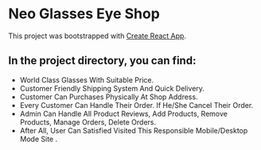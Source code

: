 # Neo Glasses Eye Shop

This project was bootstrapped with [Create React App](https://github.com/facebook/create-react-app).

## In the project directory, you can find:

- World Class Glasses With Suitable Price.
- Customer Friendly Shipping System And Quick Delivery.
- Customer Can Purchases Physically At Shop Address.
- Every Customer Can Handle Their Order. If He/She Cancel Their Order.
- Admin Can Handle All Product Reviews, Add Products, Remove Products, Manage Orders, Delete Orders.
- After All, User Can Satisfied Visited This Responsible Mobile/Desktop Mode Site .
